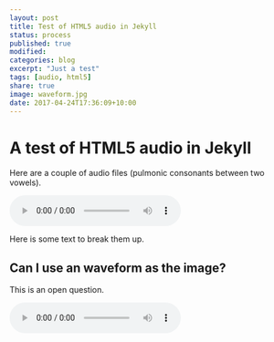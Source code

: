 ```yaml
---
layout: post
title: Test of HTML5 audio in Jekyll 
status: process
published: true
modified:
categories: blog
excerpt: "Just a test"
tags: [audio, html5]
share: true
image: waveform.jpg
date: 2017-04-24T17:36:09+10:00
---
```


# A test of HTML5 audio in Jekyll

Here are a couple of audio files (pulmonic consonants between two vowels).  

<audio controls>
  <source src="/audio/arda.wav">
<p>Your browser does not support audio playback, download the file:</p>
  <a href="/audio/arda.wav">WAV</a></audio>  

Here is some text to break them up.
  
## Can I use an waveform as the image?
This is an open question.

<audio controls>
  <source src="/audio/aGa.wav">
<p>Your browser does not support audio playback, download the file:</p>
  <a href="/audio/aGa.wav">WAV</a></audio>
